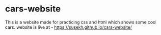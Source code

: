 # cars-website
This is a website made for practicing css and html which shows some cool cars.
website is live at - https://susekh.github.io/cars-website/
